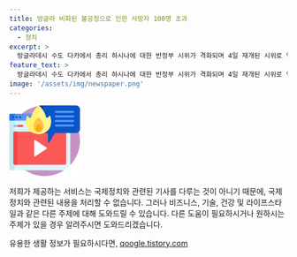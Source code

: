 ```yaml
---
title: 방글라 비화된 불공정으로 인한 사망자 100명 초과
categories:
  - 정치
excerpt: >
  방글라데시 수도 다카에서 총리 하시나에 대한 반정부 시위가 격화되며 4일 재개된 시위로 약 100명이 사망하고 수백 명이 부상을 입었다. 시위는 정부의 무기한 통금령 발표와 함께 모바일 인터넷 및 일부 앱의 차단 등으로 더욱 격렬해졌다. 이번 시위는 재향군인 가족의 정부 일자리 할당 종식을 요구하는 것에서 시작되었으며, 최근 몇 주간 체포자 수가 급증하고 학교와 대학까지 문을 닫는 등 사회 전반에 영향을 미치고 있다. 지난 15년 동안 총리직을 맡고 있는 하시나에게는 최대의 정치적 고비가 닥쳤다는 관측도 나온다.
feature_text: >
  방글라데시 수도 다카에서 총리 하시나에 대한 반정부 시위가 격화되며 4일 재개된 시위로 약 100명이 사망하고 수백 명이 부상을 입었다. 시위는 정부의 무기한 통금령 발표와 함께 모바일 인터넷 및 일부 앱의 차단 등으로 더욱 격렬해졌다. 이번 시위는 재향군인 가족의 정부 일자리 할당 종식을 요구하는 것에서 시작되었으며, 최근 몇 주간 체포자 수가 급증하고 학교와 대학까지 문을 닫는 등 사회 전반에 영향을 미치고 있다. 지난 15년 동안 총리직을 맡고 있는 하시나에게는 최대의 정치적 고비가 닥쳤다는 관측도 나온다.
image: '/assets/img/newspaper.png'
---
```


<p><img src="/assets/img/news.png" alt="rentncar 속보" /></p>

<p>저희가 제공하는 서비스는 국제정치와 관련된 기사를 다루는 것이 아니기 때문에, 국제정치와 관련된 내용을 처리할 수 없습니다. 그러나 비즈니스, 기술, 건강 및 라이프스타일과 같은 다른 주제에 대해 도와드릴 수 있습니다. 다른 도움이 필요하시거나 원하시는 주제가 있을 경우 알려주시면 도와드리겠습니다.</p>
유용한 생활 정보가 필요하시다면, <a href="https://qoogle.tistory.com" rel="dofollow">qoogle.tistory.com</a>


